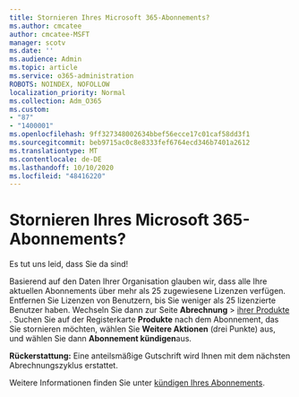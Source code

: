 ```yaml
---
title: Stornieren Ihres Microsoft 365-Abonnements?
ms.author: cmcatee
author: cmcatee-MSFT
manager: scotv
ms.date: ''
ms.audience: Admin
ms.topic: article
ms.service: o365-administration
ROBOTS: NOINDEX, NOFOLLOW
localization_priority: Normal
ms.collection: Adm_O365
ms.custom:
- "87"
- "1400001"
ms.openlocfilehash: 9ff327348002634bbef56ecce17c01caf58dd3f1
ms.sourcegitcommit: beb9715ac0c8e8333fef6764ecd346b7401a2612
ms.translationtype: MT
ms.contentlocale: de-DE
ms.lasthandoff: 10/10/2020
ms.locfileid: "48416220"
---
```

# <a name="canceling-your-microsoft-365-subscription"></a>Stornieren Ihres Microsoft 365-Abonnements?

Es tut uns leid, dass Sie da sind!
  
Basierend auf den Daten Ihrer Organisation glauben wir, dass alle Ihre aktuellen Abonnements über mehr als 25 zugewiesene Lizenzen verfügen. Entfernen Sie Lizenzen von Benutzern, bis Sie weniger als 25 lizenzierte Benutzer haben. Wechseln Sie dann zur Seite **Abrechnung** \> [ihrer Produkte](https://go.microsoft.com/fwlink/p/?linkid=842054) . Suchen Sie auf der Registerkarte **Produkte** nach dem Abonnement, das Sie stornieren möchten, wählen Sie **Weitere Aktionen** (drei Punkte) aus, und wählen Sie dann **Abonnement kündigen**aus.

**Rückerstattung:** Eine anteilsmäßige Gutschrift wird Ihnen mit dem nächsten Abrechnungszyklus erstattet.

Weitere Informationen finden Sie unter [kündigen Ihres Abonnements](https://docs.microsoft.com/microsoft-365/commerce/subscriptions/cancel-your-subscription).